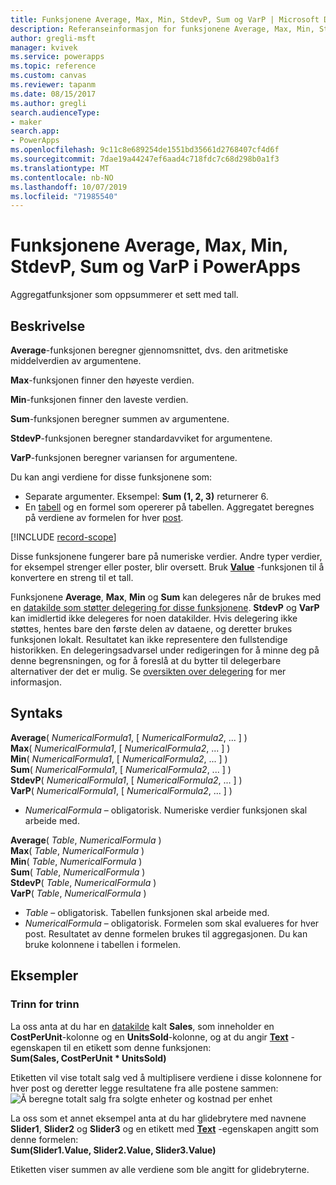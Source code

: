 ```yaml
---
title: Funksjonene Average, Max, Min, StdevP, Sum og VarP | Microsoft Docs
description: Referanseinformasjon for funksjonene Average, Max, Min, StdevP, Sum og VarP i PowerApps, inklusive syntaks og eksempler
author: gregli-msft
manager: kvivek
ms.service: powerapps
ms.topic: reference
ms.custom: canvas
ms.reviewer: tapanm
ms.date: 08/15/2017
ms.author: gregli
search.audienceType:
- maker
search.app:
- PowerApps
ms.openlocfilehash: 9c11c8e689254de1551bd35661d2768407cf4d6f
ms.sourcegitcommit: 7dae19a44247ef6aad4c718fdc7c68d298b0a1f3
ms.translationtype: MT
ms.contentlocale: nb-NO
ms.lasthandoff: 10/07/2019
ms.locfileid: "71985540"
---
```

# <a name="average-max-min-stdevp-sum-and-varp-functions-in-powerapps"></a>Funksjonene Average, Max, Min, StdevP, Sum og VarP i PowerApps
Aggregatfunksjoner som oppsummerer et sett med tall.

## <a name="description"></a>Beskrivelse
**Average**-funksjonen beregner gjennomsnittet, dvs. den aritmetiske middelverdien av argumentene.

**Max**-funksjonen finner den høyeste verdien.

**Min**-funksjonen finner den laveste verdien.

**Sum**-funksjonen beregner summen av argumentene.

**StdevP**-funksjonen beregner standardavviket for argumentene.

**VarP**-funksjonen beregner variansen for argumentene.

Du kan angi verdiene for disse funksjonene som:

* Separate argumenter. Eksempel: **Sum (1, 2, 3)** returnerer 6.
* En [tabell](../working-with-tables.md) og en formel som opererer på tabellen.  Aggregatet beregnes på verdiene av formelen for hver [post](../working-with-tables.md#records).  

[!INCLUDE [record-scope](../../../includes/record-scope.md)]

Disse funksjonene fungerer bare på numeriske verdier. Andre typer verdier, for eksempel strenger eller poster, blir oversett. Bruk **[Value](function-value.md)** -funksjonen til å konvertere en streng til et tall.

Funksjonene **Average**, **Max**, **Min** og **Sum** kan delegeres når de brukes med en [datakilde som støtter delegering for disse funksjonene](../delegation-list.md).  **StdevP** og **VarP** kan imidlertid ikke delegeres for noen datakilder.  Hvis delegering ikke støttes, hentes bare den første delen av dataene, og deretter brukes funksjonen lokalt.  Resultatet kan ikke representere den fullstendige historikken.  En delegeringsadvarsel under redigeringen for å minne deg på denne begrensningen, og for å foreslå at du bytter til delegerbare alternativer der det er mulig. Se [oversikten over delegering](../delegation-overview.md) for mer informasjon.

## <a name="syntax"></a>Syntaks
**Average**( *NumericalFormula1*, [ *NumericalFormula2*, ... ] )<br>**Max**( *NumericalFormula1*, [ *NumericalFormula2*, ... ] )<br>**Min**( *NumericalFormula1*, [ *NumericalFormula2*, ... ] )<br>**Sum**( *NumericalFormula1*, [ *NumericalFormula2*, ... ] )<br>**StdevP**( *NumericalFormula1*, [ *NumericalFormula2*, ... ] )<br>**VarP**( *NumericalFormula1*, [ *NumericalFormula2*, ... ] )

* *NumericalFormula* – obligatorisk.  Numeriske verdier funksjonen skal arbeide med.

**Average**( *Table*, *NumericalFormula* )<br>**Max**( *Table*, *NumericalFormula* )<br>**Min**( *Table*, *NumericalFormula* )<br>**Sum**( *Table*, *NumericalFormula* )<br>**StdevP**( *Table*, *NumericalFormula* )<br>**VarP**( *Table*, *NumericalFormula* )

* *Table* – obligatorisk.  Tabellen funksjonen skal arbeide med.
* *NumericalFormula* – obligatorisk. Formelen som skal evalueres for hver post. Resultatet av denne formelen brukes til aggregasjonen. Du kan bruke kolonnene i tabellen i formelen.

## <a name="examples"></a>Eksempler
### <a name="step-by-step"></a>Trinn for trinn
La oss anta at du har en [datakilde](../working-with-data-sources.md) kalt **Sales**, som inneholder en **CostPerUnit**-kolonne og en **UnitsSold**-kolonne, og at du angir **[Text](../controls/properties-core.md)** -egenskapen til en etikett som denne funksjonen:<br>
**Sum(Sales, CostPerUnit * UnitsSold)**

Etiketten vil vise totalt salg ved å multiplisere verdiene i disse kolonnene for hver post og deretter legge resultatene fra alle postene sammen:<br>![Å beregne totalt salg fra solgte enheter og kostnad per enhet](./media/function-aggregates/total-sales.png)

La oss som et annet eksempel anta at du har glidebrytere med navnene **Slider1**, **Slider2** og **Slider3** og en etikett med **[Text](../controls/properties-core.md)** -egenskapen angitt som denne formelen:<br>
**Sum(Slider1.Value, Slider2.Value, Slider3.Value)**

Etiketten viser summen av alle verdiene som ble angitt for glidebryterne.

